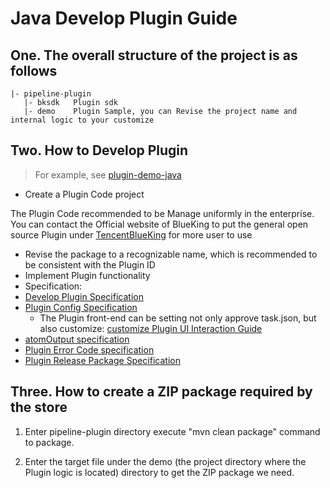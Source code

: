  # Java Develop Plugin Guide 

 ## One. The overall structure of the project is as follows 

 ```text 
 |- pipeline-plugin 
    |- bksdk   Plugin sdk 
    |- demo    Plugin Sample, you can Revise the project name and internal logic to your customize 
 ``` 

 ## Two. How to Develop Plugin 

 > For example, see [plugin-demo-java](https://github.com/ci-plugins/plugin-demo-java) 

 * Create a Plugin Code project 

  The Plugin Code recommended to be Manage uniformly in the enterprise. 
  You can contact the Official website of BlueKing to put the general open source Plugin under [TencentBlueKing](https://github.com/TencentBlueKing) for more user to use 

 * Revise the package to a recognizable name, which is recommended to be consistent with the Plugin ID 
 * Implement Plugin functionality 
 * Specification: 
  * [Develop Plugin Specification](../plugin-dev-standard/plugin-specification.md) 
  * [Plugin Config Specification](../plugin-dev-standard/plugin-config.md) 
    * The Plugin front-end can be setting not only approve task.json, but also customize: [customize Plugin UI Interaction Guide](../plugin-dev-standard/plugin-custom-ui.md) 
  * [atomOutput specification](../plugin-dev-standard/plugin-output.md) 
  * [Plugin Error Code specification](../plugin-dev-standard/plugin-error-code.md) 
  * [Plugin Release Package Specification](../plugin-dev-standard/release.md) 

 ## Three. How to create a ZIP package required by the store 

 1. Enter pipeline-plugin directory execute "mvn clean package" command to package. 

 2. Enter the target file under the demo (the project directory where the Plugin logic is located) directory to get the ZIP package we need. 